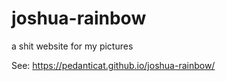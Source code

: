 # joshua-rainbow

a shit website for my pictures

See: https://pedanticat.github.io/joshua-rainbow/
